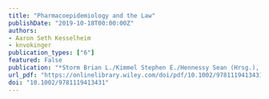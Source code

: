```yaml
---
title: "Pharmacoepidemiology and the Law"
publishDate: "2019-10-18T00:00:00Z"
authors: 
- Aaron Seth Kesselheim  
- knvokinger 
publication_types: ["6"]
featured: False
publication: "*Storm Brian L./Kimmel Stephen E./Hennessy Sean (Hrsg.), Pharmacoepidemiology, New Jersey, 6th edition*"
url_pdf: "https://onlinelibrary.wiley.com/doi/pdf/10.1002/9781119413431.ch9"
doi: "10.1002/9781119413431"
---
```

